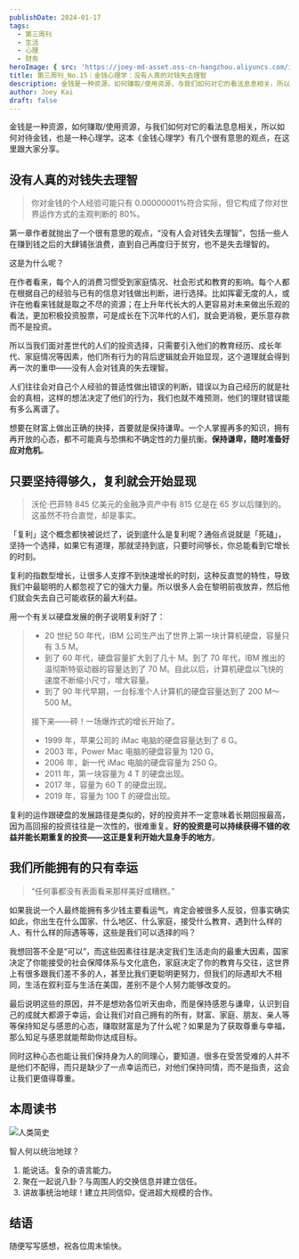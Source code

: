 ```yaml
---
publishDate: 2024-01-17
tags:
  - 第三周刊
  - 生活
  - 心理
  - 财务
heroImage: { src: 'https://joey-md-asset.oss-cn-hangzhou.aliyuncs.com/img/202401171944163.jpeg', inferSize: true}
title: 第三周刊_No.15｜金钱心理学：没有人真的对钱失去理智
description: 金钱是一种资源，如何赚取/使用资源，与我们如何对它的看法息息相关，所以如何对待金钱，也是一种心理学。
author: Joey Kai
draft: false
---
```

金钱是一种资源，如何赚取/使用资源，与我们如何对它的看法息息相关，所以如何对待金钱，也是一种心理学。这本《金钱心理学》有几个很有意思的观点，在这里跟大家分享。

## 没有人真的对钱失去理智

> 你对金钱的个人经验可能只有 0.00000001%符合实际，但它构成了你对世界运作方式的主观判断的 80%。

第一章作者就抛出了一个很有意思的观点，“没有人会对钱失去理智”，包括一些人在赚到钱之后的大肆铺张浪费，直到自己再度归于贫穷，也不是失去理智的。

这是为什么呢？

在作者看来，每个人的消费习惯受到家庭情况、社会形式和教育的影响。每个人都在根据自己的经验与已有的信息对钱做出判断，进行选择。比如挥霍无度的人，或许在他看来钱就是取之不尽的资源；在上升年代长大的人更容易对未来做出乐观的看法，更加积极投资股票，可是成长在下沉年代的人们，就会更消极，更乐意存款而不是投资。

所以当我们面对差世代的人们的投资选择，只需要引入他们的教育经历、成长年代、家庭情况等因素，他们所有行为的背后逻辑就会开始显现，这个道理就会得到再一次的重申——没有人会对钱真的失去理智。

人们往往会对自己个人经验的普适性做出错误的判断，错误以为自己经历的就是社会的真相，这样的想法决定了他们的行为，我们也就不难预测，他们的理财错误能有多么离谱了。

想要在财富上做出正确的抉择，首要就是保持谦卑。一个人掌握再多的知识，拥有再开放的心态，都不可能真与恐惧和不确定性的力量抗衡。**保持谦卑，随时准备好应对危机**。

## 只要坚持得够久，复利就会开始显现

> 沃伦·巴菲特 845 亿美元的金融净资产中有 815 亿是在 65 岁以后赚到的。这虽然不符合直觉，却是事实。

「复利」这个概念都快被说烂了，说到底什么是复利呢？通俗点说就是「死磕」，坚持一个选择，如果它有道理，那就坚持到底，只要时间够长，你总能看到它增长的时刻。

复利的指数型增长，让很多人支撑不到快速增长的时刻，这种反直觉的特性，导致我们中最聪明的人都忽视了它的强大力量。所以很多人会在黎明前夜放弃，然后他们就会失去自己可能收获的最大利益。

用一个有关以硬盘发展的例子说明复利好了：

> - 20 世纪 50 年代，IBM 公司生产出了世界上第一块计算机硬盘，容量只有 3.5 M。
> - 到了 60 年代，硬盘容量扩大到了几十 M。到了 70 年代，IBM 推出的温彻斯特驱动器的容量达到了 70 M。自此以后，计算机硬盘以飞快的速度不断缩小尺寸，增大容量。
> - 到了 90 年代早期，一台标准个人计算机的硬盘容量达到了 200 M～500 M。
>
> 接下来——砰！一场爆炸式的增长开始了。
>
> - 1999 年，苹果公司的 iMac 电脑的硬盘容量达到了 6 G。
> - 2003 年，Power Mac 电脑的硬盘容量为 120 G。
> - 2006 年，新一代 iMac 电脑的硬盘容量为 250 G。
> - 2011 年，第一块容量为 4 T 的硬盘出现。
> - 2017 年，容量为 60 T 的硬盘出现。
> - 2019 年，容量为 100 T 的硬盘出现。

复利的运作跟硬盘的发展路径是类似的，好的投资并不一定意味着长期回报最高，因为高回报的投资往往是一次性的，很难重复。**好的投资是可以持续获得不错的收益并能长期重复的投资——这正是复利开始大显身手的地方**。

## 我们所能拥有的只有幸运

> “任何事都没有表面看来那样美好或糟糕。”

如果我说一个人最终能拥有多少钱主要看运气，肯定会被很多人反驳，但事实确实如此，你出生在什么国家、什么地区、什么家庭，接受什么教育、遇到什么样的人、有什么样的际遇等等，这些是我们可以选择的吗？

我想回答不全是“可以”，而这些因素往往是决定我们生活走向的最重大因素，国家决定了你能接受的社会保障体系与文化底色，家庭决定了你的教育与交往，这世界上有很多跟我们差不多的人，甚至比我们更聪明更努力，但我们的际遇却大不相同，生活在叙利亚与生活在美国，差别不是个人努力能够改变的。

最后说明这些的原因，并不是想劝各位听天由命，而是保持感恩与谦卑，认识到自己的成就大都源于幸运，会让我们对自己拥有的所有，财富、家庭、朋友、亲人等等保持知足与感恩的心态，赚取财富是为了什么呢？如果是为了获取尊重与幸福，那么知足与感恩就能帮助你达成目标。

同时这种心态也能让我们保持身为人的同理心，要知道，很多在受苦受难的人并不是他们不配得，而只是缺少了一点幸运而已，对他们保持同情，而不是指责，这会让我们更值得尊重。

## 本周读书

![人类简史](https://joey-md-asset.oss-cn-hangzhou.aliyuncs.com/img/202401171828702.png)

智人何以统治地球？

1. 能说话。复杂的语言能力。
2. 聚在一起说八卦？与周围人的交换信息并建立信任。
3. 讲故事统治地球！建立共同信仰，促进超大规模的合作。

## 结语

随便写写感想，祝各位周末愉快。
